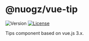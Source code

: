# @nuogz/vue-tip
![Version](https://img.shields.io/github/package-json/v/nuogz/vue-tip?style=flat-square)
[![License](https://img.shields.io/github/license/nuogz/vue-tip?style=flat-square)](https://www.gnu.org/licenses/lgpl-3.0-standalone.html)

Tips component based on vue.js 3.x.
